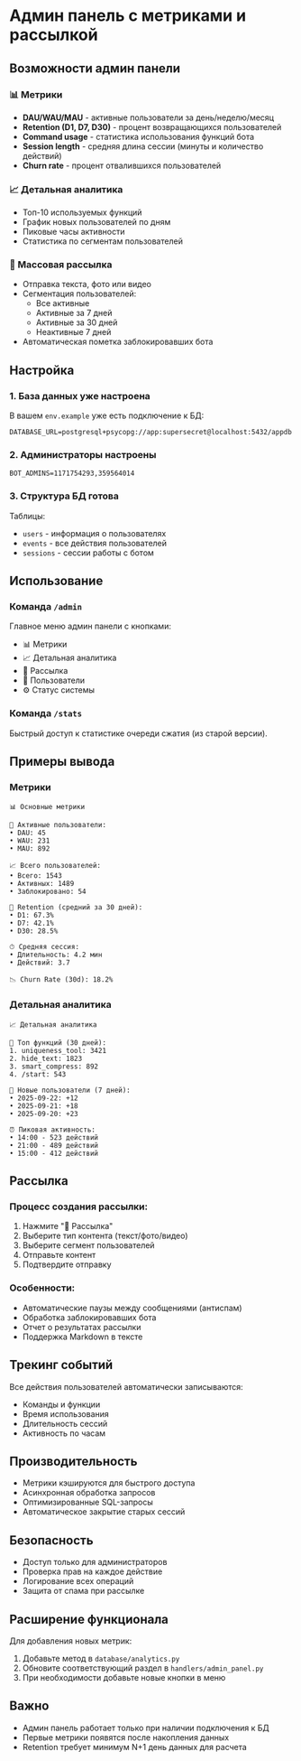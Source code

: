 # Админ панель с метриками и рассылкой

## Возможности админ панели

### 📊 Метрики
- **DAU/WAU/MAU** - активные пользователи за день/неделю/месяц
- **Retention (D1, D7, D30)** - процент возвращающихся пользователей
- **Command usage** - статистика использования функций бота
- **Session length** - средняя длина сессии (минуты и количество действий)
- **Churn rate** - процент отвалившихся пользователей

### 📈 Детальная аналитика
- Топ-10 используемых функций
- График новых пользователей по дням
- Пиковые часы активности
- Статистика по сегментам пользователей

### 📨 Массовая рассылка
- Отправка текста, фото или видео
- Сегментация пользователей:
  - Все активные
  - Активные за 7 дней
  - Активные за 30 дней
  - Неактивные 7 дней
- Автоматическая пометка заблокировавших бота

## Настройка

### 1. База данных уже настроена

В вашем `env.example` уже есть подключение к БД:
```
DATABASE_URL=postgresql+psycopg://app:supersecret@localhost:5432/appdb
```

### 2. Администраторы настроены

```
BOT_ADMINS=1171754293,359564014
```

### 3. Структура БД готова

Таблицы:
- `users` - информация о пользователях
- `events` - все действия пользователей
- `sessions` - сессии работы с ботом

## Использование

### Команда `/admin`

Главное меню админ панели с кнопками:
- 📊 Метрики
- 📈 Детальная аналитика
- 📨 Рассылка
- 👥 Пользователи
- ⚙️ Статус системы

### Команда `/stats`

Быстрый доступ к статистике очереди сжатия (из старой версии).

## Примеры вывода

### Метрики
```
📊 Основные метрики

👥 Активные пользователи:
• DAU: 45
• WAU: 231
• MAU: 892

📈 Всего пользователей:
• Всего: 1543
• Активных: 1489
• Заблокировано: 54

🔄 Retention (средний за 30 дней):
• D1: 67.3%
• D7: 42.1%
• D30: 28.5%

⏱ Средняя сессия:
• Длительность: 4.2 мин
• Действий: 3.7

📉 Churn Rate (30d): 18.2%
```

### Детальная аналитика
```
📈 Детальная аналитика

🎯 Топ функций (30 дней):
1. uniqueness_tool: 3421
2. hide_text: 1823
3. smart_compress: 892
4. /start: 543

📅 Новые пользователи (7 дней):
• 2025-09-22: +12
• 2025-09-21: +18
• 2025-09-20: +23

⏰ Пиковая активность:
• 14:00 - 523 действий
• 21:00 - 489 действий
• 15:00 - 412 действий
```

## Рассылка

### Процесс создания рассылки:

1. Нажмите "📨 Рассылка"
2. Выберите тип контента (текст/фото/видео)
3. Выберите сегмент пользователей
4. Отправьте контент
5. Подтвердите отправку

### Особенности:

- Автоматические паузы между сообщениями (антиспам)
- Обработка заблокировавших бота
- Отчет о результатах рассылки
- Поддержка Markdown в тексте

## Трекинг событий

Все действия пользователей автоматически записываются:
- Команды и функции
- Время использования
- Длительность сессий
- Активность по часам

## Производительность

- Метрики кэшируются для быстрого доступа
- Асинхронная обработка запросов
- Оптимизированные SQL-запросы
- Автоматическое закрытие старых сессий

## Безопасность

- Доступ только для администраторов
- Проверка прав на каждое действие
- Логирование всех операций
- Защита от спама при рассылке

## Расширение функционала

Для добавления новых метрик:
1. Добавьте метод в `database/analytics.py`
2. Обновите соответствующий раздел в `handlers/admin_panel.py`
3. При необходимости добавьте новые кнопки в меню

## Важно

- Админ панель работает только при наличии подключения к БД
- Первые метрики появятся после накопления данных
- Retention требует минимум N+1 день данных для расчета
